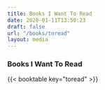```yaml
---
title: Books I Want To Read
date: 2020-01-11T13:50:23
draft: false
url: "/books/toread"
layout: media
---
```


### Books I Want To Read
{{< booktable key="toread" >}}
